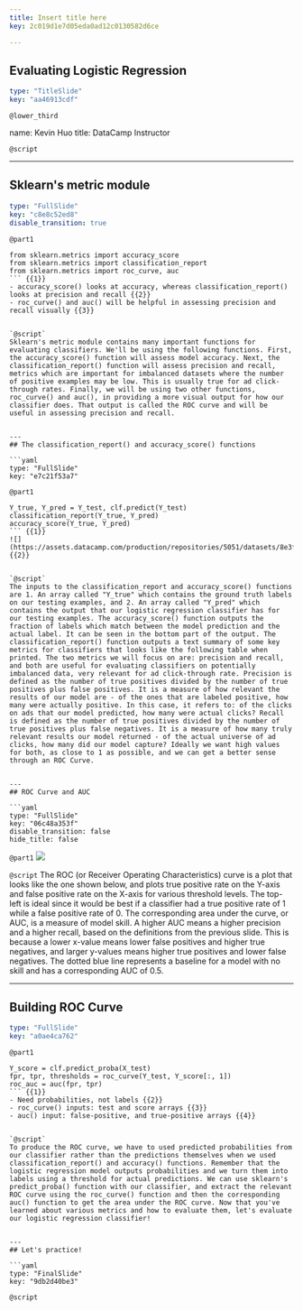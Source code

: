 ```yaml
---
title: Insert title here
key: 2c019d1e7d05eda0ad12c0130582d6ce

---
```

## Evaluating Logistic Regression

```yaml
type: "TitleSlide"
key: "aa46913cdf"
```

`@lower_third`

name: Kevin Huo
title: DataCamp Instructor


`@script`



---
## Sklearn's metric module

```yaml
type: "FullSlide"
key: "c8e8c52ed8"
disable_transition: true
```

`@part1`
```
from sklearn.metrics import accuracy_score
from sklearn.metrics import classification_report
from sklearn.metrics import roc_curve, auc
``` {{1}}
- accuracy_score() looks at accuracy, whereas classification_report() looks at precision and recall {{2}}
- roc_curve() and auc() will be helpful in assessing precision and recall visually {{3}}


`@script`
Sklearn's metric module contains many important functions for evaluating classifiers. We'll be using the following functions. First, the accuracy_score() function will assess model accuracy. Next, the classification_report() function will assess precision and recall, metrics which are important for imbalanced datasets where the number of positive examples may be low. This is usually true for ad click-through rates. Finally, we will be using two other functions, roc_curve() and auc(), in providing a more visual output for how our classifier does. That output is called the ROC curve and will be useful in assessing precision and recall.


---
## The classification_report() and accuracy_score() functions

```yaml
type: "FullSlide"
key: "e7c21f53a7"
```

`@part1`
```
Y_true, Y_pred = Y_test, clf.predict(Y_test)
classification_report(Y_true, Y_pred)
accuracy_score(Y_true, Y_pred)
``` {{1}}
![](https://assets.datacamp.com/production/repositories/5051/datasets/8e3ff55b2b1a0cb93dbc6320ab598940b48988f3/classification_output_sample.png) {{2}}


`@script`
The inputs to the classification_report and accuracy_score() functions are 1. An array called "Y_true" which contains the ground truth labels on our testing examples, and 2. An array called "Y_pred" which contains the output that our logistic regression classifier has for our testing examples. The accuracy_score() function outputs the fraction of labels which match between the model prediction and the actual label. It can be seen in the bottom part of the output. The classification_report() function outputs a text summary of some key metrics for classifiers that looks like the following table when printed. The two metrics we will focus on are: precision and recall, and both are useful for evaluating classifiers on potentially imbalanced data, very relevant for ad click-through rate. Precision is defined as the number of true positives divided by the number of true positives plus false positives. It is a measure of how relevant the results of our model are - of the ones that are labeled positive, how many were actually positive. In this case, it refers to: of the clicks on ads that our model predicted, how many were actual clicks? Recall is defined as the number of true positives divided by the number of true positives plus false negatives. It is a measure of how many truly relevant results our model returned - of the actual universe of ad clicks, how many did our model capture? Ideally we want high values for both, as close to 1 as possible, and we can get a better sense through an ROC Curve.


---
## ROC Curve and AUC

```yaml
type: "FullSlide"
key: "06c48a353f"
disable_transition: false
hide_title: false
```

`@part1`
![](https://assets.datacamp.com/production/repositories/5051/datasets/c47cc159f58003c530598df255cf6b078ae7f392/roc_curve_x_small.png)


`@script`
The ROC (or Receiver Operating Characteristics) curve is a plot that looks like the one shown below, and plots true positive rate on the Y-axis and false positive rate on the X-axis for various threshold levels. The top-left is ideal since it would be best if a classifier had a true positive rate of 1 while a false positive rate of 0. The corresponding area under the curve, or AUC, is a measure of model skill. A higher AUC means a higher precision and a higher recall, based on the definitions from the previous slide. This is because a lower x-value means lower false positives and higher true negatives, and larger y-values means higher true positives and lower false negatives. The dotted blue line represents a baseline for a model with no skill and has a corresponding AUC of 0.5.


---
## Building ROC Curve

```yaml
type: "FullSlide"
key: "a0ae4ca762"
```

`@part1`
```
Y_score = clf.predict_proba(X_test) 
fpr, tpr, thresholds = roc_curve(Y_test, Y_score[:, 1])
roc_auc = auc(fpr, tpr)
``` {{1}}
- Need probabilities, not labels {{2}}
- roc_curve() inputs: test and score arrays {{3}}
- auc() input: false-positive, and true-positive arrays {{4}}


`@script`
To produce the ROC curve, we have to used predicted probabilities from our classifier rather than the predictions themselves when we used classification_report() and accuracy() functions. Remember that the logistic regression model outputs probabilities and we turn them into labels using a threshold for actual predictions. We can use sklearn's predict_proba() function with our classifier, and extract the relevant ROC curve using the roc_curve() function and then the corresponding auc() function to get the area under the ROC curve. Now that you've learned about various metrics and how to evaluate them, let's evaluate our logistic regression classifier!


---
## Let's practice!

```yaml
type: "FinalSlide"
key: "9db2d40be3"
```

`@script`


